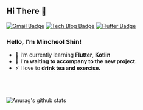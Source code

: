 
## Hi There 👋  

[![Gmail Badge](https://img.shields.io/badge/Gmail-d14836?style=flat-square&logo=Gmail&logoColor=white&link=mailto:mincheolnihs@gmail.com)](mailto:mincheolnihs@gmail.com)
[![Tech Blog Badge](http://img.shields.io/badge/-Tech%20blog-black?style=flat-square&logo=github&link=https://velog.io/@den)](https://velog.io/@den) [![Flutter Badge](http://img.shields.io/badge/-pub.dev-blue?style=flat-square&logo=flutter&link=https://pub.dev/packages?q=email%3Amincheolnihs%40gmail.com)](https://pub.dev/packages?q=email%3Amincheolnihs%40gmail.com)

### Hello, I'm Mincheol Shin! 

- 🌱 I’m currently learning **Flutter**, **Kotlin**
- 👯 **I'm waiting to accompany to the new project.**
- ⚡ I love to **drink tea and exercise.**
<br>
<br>


![Anurag's github stats](https://github-readme-stats.vercel.app/api?username=mincheol-shin&show_icons=true&theme=highcontrast)
